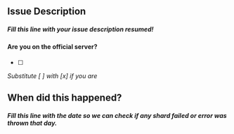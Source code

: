 ## Issue Description
##### Fill this line with your issue description **resumed**!

#### Are you on the official server?
- [ ]
*Substitute \[ \] with \[x\] if you are*

## When did this happened?
##### Fill this line with the date so we can check if any shard failed or error was thrown that day.
